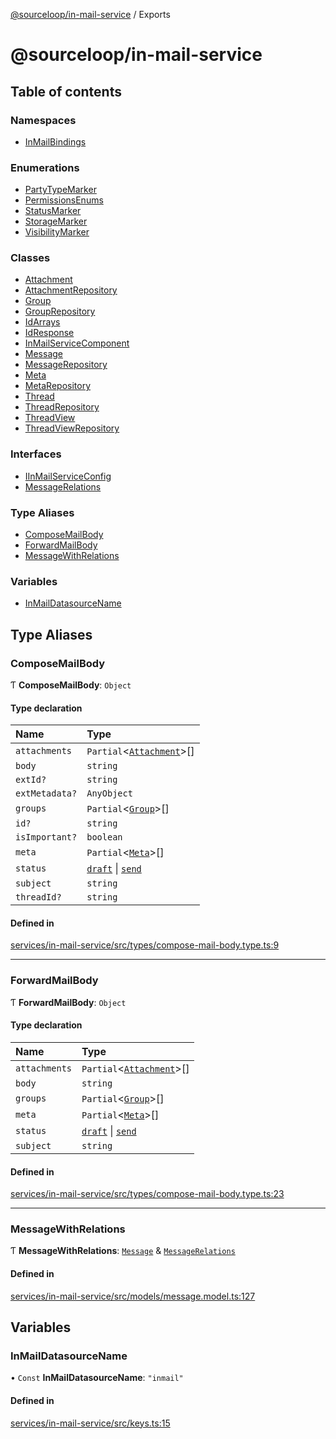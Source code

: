 [@sourceloop/in-mail-service](README.md) / Exports

# @sourceloop/in-mail-service

## Table of contents

### Namespaces

- [InMailBindings](modules/InMailBindings.md)

### Enumerations

- [PartyTypeMarker](enums/PartyTypeMarker.md)
- [PermissionsEnums](enums/PermissionsEnums.md)
- [StatusMarker](enums/StatusMarker.md)
- [StorageMarker](enums/StorageMarker.md)
- [VisibilityMarker](enums/VisibilityMarker.md)

### Classes

- [Attachment](classes/Attachment.md)
- [AttachmentRepository](classes/AttachmentRepository.md)
- [Group](classes/Group.md)
- [GroupRepository](classes/GroupRepository.md)
- [IdArrays](classes/IdArrays.md)
- [IdResponse](classes/IdResponse.md)
- [InMailServiceComponent](classes/InMailServiceComponent.md)
- [Message](classes/Message.md)
- [MessageRepository](classes/MessageRepository.md)
- [Meta](classes/Meta.md)
- [MetaRepository](classes/MetaRepository.md)
- [Thread](classes/Thread.md)
- [ThreadRepository](classes/ThreadRepository.md)
- [ThreadView](classes/ThreadView.md)
- [ThreadViewRepository](classes/ThreadViewRepository.md)

### Interfaces

- [IInMailServiceConfig](interfaces/IInMailServiceConfig.md)
- [MessageRelations](interfaces/MessageRelations.md)

### Type Aliases

- [ComposeMailBody](modules.md#composemailbody)
- [ForwardMailBody](modules.md#forwardmailbody)
- [MessageWithRelations](modules.md#messagewithrelations)

### Variables

- [InMailDatasourceName](modules.md#inmaildatasourcename)

## Type Aliases

### ComposeMailBody

Ƭ **ComposeMailBody**: `Object`

#### Type declaration

| Name | Type |
| :------ | :------ |
| `attachments` | `Partial`<[`Attachment`](classes/Attachment.md)\>[] |
| `body` | `string` |
| `extId?` | `string` |
| `extMetadata?` | `AnyObject` |
| `groups` | `Partial`<[`Group`](classes/Group.md)\>[] |
| `id?` | `string` |
| `isImportant?` | `boolean` |
| `meta` | `Partial`<[`Meta`](classes/Meta.md)\>[] |
| `status` | [`draft`](enums/StorageMarker.md#draft) \| [`send`](enums/StorageMarker.md#send) |
| `subject` | `string` |
| `threadId?` | `string` |

#### Defined in

[services/in-mail-service/src/types/compose-mail-body.type.ts:9](https://github.com/sourcefuse/loopback4-microservice-catalog/blob/00e854d46/services/in-mail-service/src/types/compose-mail-body.type.ts#L9)

___

### ForwardMailBody

Ƭ **ForwardMailBody**: `Object`

#### Type declaration

| Name | Type |
| :------ | :------ |
| `attachments` | `Partial`<[`Attachment`](classes/Attachment.md)\>[] |
| `body` | `string` |
| `groups` | `Partial`<[`Group`](classes/Group.md)\>[] |
| `meta` | `Partial`<[`Meta`](classes/Meta.md)\>[] |
| `status` | [`draft`](enums/StorageMarker.md#draft) \| [`send`](enums/StorageMarker.md#send) |
| `subject` | `string` |

#### Defined in

[services/in-mail-service/src/types/compose-mail-body.type.ts:23](https://github.com/sourcefuse/loopback4-microservice-catalog/blob/00e854d46/services/in-mail-service/src/types/compose-mail-body.type.ts#L23)

___

### MessageWithRelations

Ƭ **MessageWithRelations**: [`Message`](classes/Message.md) & [`MessageRelations`](interfaces/MessageRelations.md)

#### Defined in

[services/in-mail-service/src/models/message.model.ts:127](https://github.com/sourcefuse/loopback4-microservice-catalog/blob/00e854d46/services/in-mail-service/src/models/message.model.ts#L127)

## Variables

### InMailDatasourceName

• `Const` **InMailDatasourceName**: ``"inmail"``

#### Defined in

[services/in-mail-service/src/keys.ts:15](https://github.com/sourcefuse/loopback4-microservice-catalog/blob/00e854d46/services/in-mail-service/src/keys.ts#L15)
